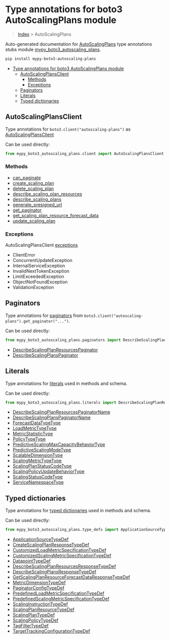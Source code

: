# Type annotations for boto3 AutoScalingPlans module

> [Index](..) > AutoScalingPlans

Auto-generated documentation for
[AutoScalingPlans](https://boto3.amazonaws.com/v1/documentation/api/1.17.73/reference/services/autoscaling-plans.html#AutoScalingPlans)
type annotations stubs module
[mypy_boto3_autoscaling_plans](https://pypi.org/project/mypy-boto3-autoscaling-plans/).

```bash
pip install mypy-boto3-autoscaling-plans
```

- [Type annotations for boto3 AutoScalingPlans module](#type-annotations-for-boto3-autoscalingplans-module)
  - [AutoScalingPlansClient](#autoscalingplansclient)
    - [Methods](#methods)
    - [Exceptions](#exceptions)
  - [Paginators](#paginators)
  - [Literals](#literals)
  - [Typed dictionaries](#typed-dictionaries)

## AutoScalingPlansClient

Type annotations for `boto3.client("autoscaling-plans")` as
[AutoScalingPlansClient](./client.md)

Can be used directly:

```python
from mypy_boto3_autoscaling_plans.client import AutoScalingPlansClient
```

### Methods

- [can_paginate](./client.md#can_paginate)
- [create_scaling_plan](./client.md#create_scaling_plan)
- [delete_scaling_plan](./client.md#delete_scaling_plan)
- [describe_scaling_plan_resources](./client.md#describe_scaling_plan_resources)
- [describe_scaling_plans](./client.md#describe_scaling_plans)
- [generate_presigned_url](./client.md#generate_presigned_url)
- [get_paginator](./client.md#get_paginator)
- [get_scaling_plan_resource_forecast_data](./client.md#get_scaling_plan_resource_forecast_data)
- [update_scaling_plan](./client.md#update_scaling_plan)

### Exceptions

AutoScalingPlansClient [exceptions](./client.md#exceptions)

- ClientError
- ConcurrentUpdateException
- InternalServiceException
- InvalidNextTokenException
- LimitExceededException
- ObjectNotFoundException
- ValidationException

## Paginators

Type annotations for [paginators](./paginators.md) from
`boto3.client("autoscaling-plans").get_paginator("...")`.

Can be used directly:

```python
from mypy_boto3_autoscaling_plans.paginators import DescribeScalingPlanResourcesPaginator, ...
```

- [DescribeScalingPlanResourcesPaginator](./paginators.md#describescalingplanresourcespaginator)
- [DescribeScalingPlansPaginator](./paginators.md#describescalingplanspaginator)

## Literals

Type annotations for [literals](./literals.md) used in methods and schema.

Can be used directly:

```python
from mypy_boto3_autoscaling_plans.literals import DescribeScalingPlanResourcesPaginatorName, ...
```

- [DescribeScalingPlanResourcesPaginatorName](./literals.md#describescalingplanresourcespaginatorname)
- [DescribeScalingPlansPaginatorName](./literals.md#describescalingplanspaginatorname)
- [ForecastDataTypeType](./literals.md#forecastdatatypetype)
- [LoadMetricTypeType](./literals.md#loadmetrictypetype)
- [MetricStatisticType](./literals.md#metricstatistictype)
- [PolicyTypeType](./literals.md#policytypetype)
- [PredictiveScalingMaxCapacityBehaviorType](./literals.md#predictivescalingmaxcapacitybehaviortype)
- [PredictiveScalingModeType](./literals.md#predictivescalingmodetype)
- [ScalableDimensionType](./literals.md#scalabledimensiontype)
- [ScalingMetricTypeType](./literals.md#scalingmetrictypetype)
- [ScalingPlanStatusCodeType](./literals.md#scalingplanstatuscodetype)
- [ScalingPolicyUpdateBehaviorType](./literals.md#scalingpolicyupdatebehaviortype)
- [ScalingStatusCodeType](./literals.md#scalingstatuscodetype)
- [ServiceNamespaceType](./literals.md#servicenamespacetype)

## Typed dictionaries

Type annotations for [typed dictionaries](./type_defs.md) used in methods and
schema.

Can be used directly:

```python
from mypy_boto3_autoscaling_plans.type_defs import ApplicationSourceTypeDef, ...
```

- [ApplicationSourceTypeDef](./type_defs.md#applicationsourcetypedef)
- [CreateScalingPlanResponseTypeDef](./type_defs.md#createscalingplanresponsetypedef)
- [CustomizedLoadMetricSpecificationTypeDef](./type_defs.md#customizedloadmetricspecificationtypedef)
- [CustomizedScalingMetricSpecificationTypeDef](./type_defs.md#customizedscalingmetricspecificationtypedef)
- [DatapointTypeDef](./type_defs.md#datapointtypedef)
- [DescribeScalingPlanResourcesResponseTypeDef](./type_defs.md#describescalingplanresourcesresponsetypedef)
- [DescribeScalingPlansResponseTypeDef](./type_defs.md#describescalingplansresponsetypedef)
- [GetScalingPlanResourceForecastDataResponseTypeDef](./type_defs.md#getscalingplanresourceforecastdataresponsetypedef)
- [MetricDimensionTypeDef](./type_defs.md#metricdimensiontypedef)
- [PaginatorConfigTypeDef](./type_defs.md#paginatorconfigtypedef)
- [PredefinedLoadMetricSpecificationTypeDef](./type_defs.md#predefinedloadmetricspecificationtypedef)
- [PredefinedScalingMetricSpecificationTypeDef](./type_defs.md#predefinedscalingmetricspecificationtypedef)
- [ScalingInstructionTypeDef](./type_defs.md#scalinginstructiontypedef)
- [ScalingPlanResourceTypeDef](./type_defs.md#scalingplanresourcetypedef)
- [ScalingPlanTypeDef](./type_defs.md#scalingplantypedef)
- [ScalingPolicyTypeDef](./type_defs.md#scalingpolicytypedef)
- [TagFilterTypeDef](./type_defs.md#tagfiltertypedef)
- [TargetTrackingConfigurationTypeDef](./type_defs.md#targettrackingconfigurationtypedef)

